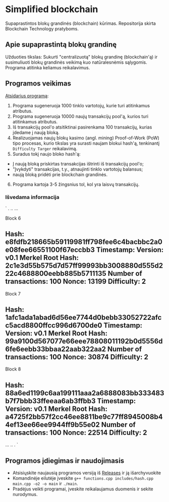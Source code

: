 # Simplified blockchain
Supaprastintos blokų grandinės (blockchain) kūrimas. Repositorija skirta Blockchain Technology pratyboms.

## Apie supaprastintą blokų grandinę
Užduoties tikslas: Sukurti "centralizuotą" blokų grandinę (blockchain'ą) ir susimuliuoti blokų grandinės veikimą kuo natūralesnėmis sąlygomis.
Programa atitinka keliamus reikalavimus.

## Programos veikimas
[Atsidarius programą](#programos-įdiegimas-ir-naudojimasis):
1. Programa sugeneruoja 1000 tinklo vartotojų, kurie turi atitinkamus atributus.
2. Programa sugeneruoja 10000 naujų transakcijų pool'ą, kurios turi atitinkamus atributus.
3. Iš transakcijų pool'o atsitiktinai pasirenkama 100 transakcijų, kurias įdedame į naują bloką.
4. Realizuojamas naujų blokų kasimo (angl. mining) Proof-of-Work (PoW) tipo procesas, kurio tikslas yra surasti naujam blokui hash'ą, tenkinantį `Difficulty Targer` reikalavimą.
5. Suradus tokį naujo bloko hash'ą:
  * Į naują bloką priskirtas transakcijas ištrinti iš transakcijų pool'o;
  * "Įvykdyti" transakcijas, t.y., atnaujinti tinklo vartotojų balansus;
  * naują bloką pridėti prie blockchain grandinės.
6. Programa kartoja 3-5 žingsnius tol, kol yra laisvų transakcijų.

### Išvedama informacija
`
.
..
...

Block 6

Hash: e8fdfb218665b59119981ff798fee6c4bacbbc2a0e08fee66551100f67eccbb3
Timestamp: 
Version: v0.1
Merkel Root Hash: 2c1e3d55b575d7d57ff99993bb3008880d555d222c4688800eebb885b5711135
Number of transactions: 100
Nonce: 13199
Difficulty: 2
---------------------------------

Block 7

Hash: 1afc1ada1abad6d56ee7744d0bebb33052722afcc5acd8800ffcc996d6700de0
Timestamp: 
Version: v0.1
Merkel Root Hash: 99a9100d567077e66eee78808011192b0d5556d6fe6eebb33bbaa22aab322aa2
Number of transactions: 100
Nonce: 30874
Difficulty: 2
---------------------------------

Block 8

Hash: 88a6ed1199c6aa199111aaa2a6888083bb333483b7f7bbb33ffeeaa6ab3ffbb3
Timestamp: 
Version: v0.1
Merkel Root Hash: a4725f2bb57f2cc46ee8811be9c77ff8945008b44ef13ee66ee9944ff9b55e02
Number of transactions: 100
Nonce: 22514
Difficulty: 2
--------------------------------- 

...
..
.
`

## Programos įdiegimas ir naudojimasis 
* Atsisiųskite naujausią programos versiją iš [Releases](https://github.com/aurimasruk/Simplified-blockchain/releases) ir ją išarchyvuokite
* Komandinėje eilutėje įveskite `g++ functions.cpp includes/hash.cpp main.cpp -o2 -o main` ir `./main`.
* Pradėjus veikti programai, įveskite reikalaujamus duomenis ir sekite nurodymus.
